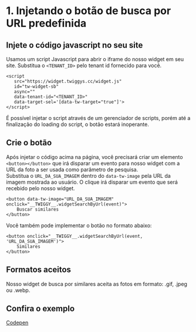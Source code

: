 # 1. Injetando o botão de busca por URL predefinida

## Injete o código javascript no seu site
Usamos um script Javascript para abrir o iframe do nosso widget em seu site.
Substitua o `<TENANT_ID>` pelo tenant id fornecido para você.

```
<script 
   src="https://widget.twiggys.cc/widget.js" 
   id="tw-widget-sb" 
   async="" 
   data-tenant-id="<TENANT_ID>" 
   data-target-sel='[data-tw-target="true"]'>
</script>
```

É possível injetar o script através de um gerenciador de scripts, porém até a finalização do loading do script, o botão estará inoperante.

## Crie o botão
Após injetar o código acima na página, você precisará criar um elemento `<button></button>` que irá disparar um evento para nosso widget com a URL da foto a ser usada como parâmetro de pesquisa.</br>
Substitua o `URL_DA_SUA_IMAGEM` dentro do `data-tw-image` pela URL da imagem mostrada ao usuário.
O clique irá disparar um evento que será recebido pelo nosso widget.

```
<button data-tw-image="URL_DA_SUA_IMAGEM" onclick="__TWIGGY__.widgetSearchByUrl(event)">
    Buscar similares
</button>
```
Você também pode implementar o botão no formato abaixo:
```
<button onclick="__TWIGGY__.widgetSearchByUrl(event, 'URL_DA_SUA_IMAGEM')">
    Similares
</button>
```

## Formatos aceitos
Nosso widget de busca por similares aceita as fotos em formato: .gif, .jpeg ou .webp.

## Confira o exemplo
[Codepen](https://codepen.io/AustinFelipe/pen/mdGpqbj)